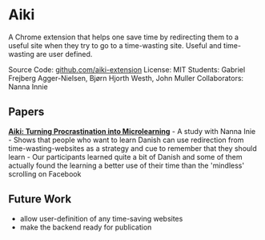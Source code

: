 # Aiki

A Chrome extension that helps one save time by redirecting them to a useful site when they try to go to a time-wasting site. Useful and time-wasting are user defined. 

Source Code: [github.com/aiki-extension](https://github.com/Aiki-Extension/Aiki)
License: MIT
Students: Gabriel Frejberg Agger-Nielsen, Bjørn Hjorth Westh, John Muller
Collaborators: Nanna Innie


## Papers

[**Aiki: Turning Procrastination into Microlearning**](/docs/assets/papers/21-Aiki.pdf) 
	- A study with Nanna Inie 
	- Shows that people who want to learn Danish can use redirection from time-wasting-websites as a strategy and cue to remember that they should learn
	- Our participants learned quite a bit of Danish and some of them actually found the learning a better use of their time than the 'mindless' scrolling on Facebook


## Future Work
- allow user-definition of any time-saving websites
- make the backend ready for publication
